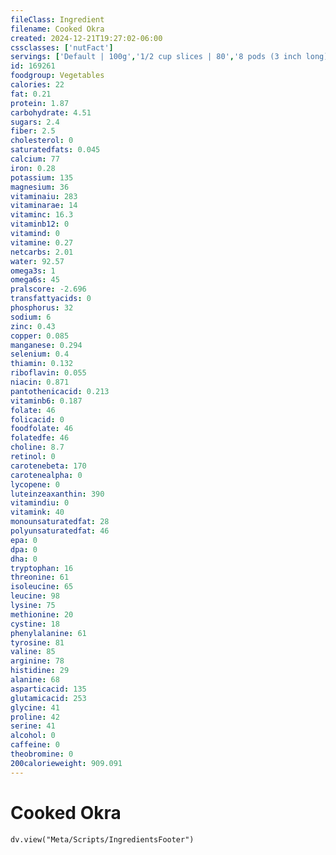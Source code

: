 ```yaml
---
fileClass: Ingredient
filename: Cooked Okra
created: 2024-12-21T19:27:02-06:00
cssclasses: ['nutFact']
servings: ['Default | 100g','1/2 cup slices | 80','8 pods (3 inch long) | 85','1 cup slices | 160']
id: 169261
foodgroup: Vegetables
calories: 22
fat: 0.21
protein: 1.87
carbohydrate: 4.51
sugars: 2.4
fiber: 2.5
cholesterol: 0
saturatedfats: 0.045
calcium: 77
iron: 0.28
potassium: 135
magnesium: 36
vitaminaiu: 283
vitaminarae: 14
vitaminc: 16.3
vitaminb12: 0
vitamind: 0
vitamine: 0.27
netcarbs: 2.01
water: 92.57
omega3s: 1
omega6s: 45
pralscore: -2.696
transfattyacids: 0
phosphorus: 32
sodium: 6
zinc: 0.43
copper: 0.085
manganese: 0.294
selenium: 0.4
thiamin: 0.132
riboflavin: 0.055
niacin: 0.871
pantothenicacid: 0.213
vitaminb6: 0.187
folate: 46
folicacid: 0
foodfolate: 46
folatedfe: 46
choline: 8.7
retinol: 0
carotenebeta: 170
carotenealpha: 0
lycopene: 0
luteinzeaxanthin: 390
vitamindiu: 0
vitamink: 40
monounsaturatedfat: 28
polyunsaturatedfat: 46
epa: 0
dpa: 0
dha: 0
tryptophan: 16
threonine: 61
isoleucine: 65
leucine: 98
lysine: 75
methionine: 20
cystine: 18
phenylalanine: 61
tyrosine: 81
valine: 85
arginine: 78
histidine: 29
alanine: 68
asparticacid: 135
glutamicacid: 253
glycine: 41
proline: 42
serine: 41
alcohol: 0
caffeine: 0
theobromine: 0
200calorieweight: 909.091
---
```


# Cooked Okra

```dataviewjs
dv.view("Meta/Scripts/IngredientsFooter")
```